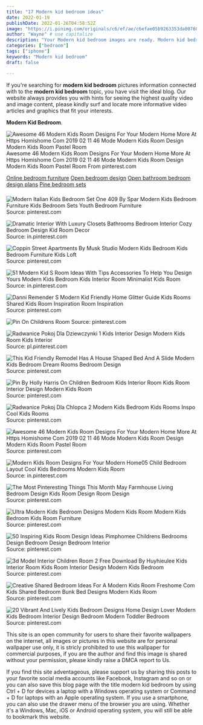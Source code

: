 ```yaml
---
title: "17 Modern kid bedroom ideas"
date: 2022-01-19
publishDate: 2022-01-26T04:58:52Z
image: "https://i.pinimg.com/originals/c6/ef/ae/c6efae05b9263353da0076085fdb30da.jpg"
author: "Wayne" # use capitalize
description: "Your Modern kid bedroom images are ready. Modern kid bedroom are a topic that is being searched for and liked by netizens today. You can Find and Download the Modern kid bedroom files here. Get all royalty-free images."
categories: ["bedroom"]
tags: ["iphone"]
keywords: "Modern kid bedroom"
draft: false

---
```


If you're searching for **modern kid bedroom** pictures information connected with to the **modern kid bedroom** topic, you have visit the ideal  blog.  Our website always  provides you with  hints  for seeing  the highest  quality video and image  content, please kindly surf and locate more informative video articles and graphics  that fit your interests.

**Modern Kid Bedroom**. 

![Awesome 46 Modern Kids Room Designs For Your Modern Home More At Https Homishome Com 2019 02 11 46 Mode Modern Kids Room Design Modern Kids Room Pastel Room](https://i.pinimg.com/originals/5a/f5/f9/5af5f92b0639186b950d0d71328179ba.jpg "Awesome 46 Modern Kids Room Designs For Your Modern Home More At Https Homishome Com 2019 02 11 46 Mode Modern Kids Room Design Modern Kids Room Pastel Room")
Awesome 46 Modern Kids Room Designs For Your Modern Home More At Https Homishome Com 2019 02 11 46 Mode Modern Kids Room Design Modern Kids Room Pastel Room From pinterest.com

[Online bedroom furniture](/online-bedroom-furniture/)
[Open bedroom design](/open-bedroom-design/)
[Open bathroom bedroom design plans](/open-bathroom-bedroom-design-plans/)
[Pine bedroom sets](/pine-bedroom-sets/)



### 

 


![Modern Italian Kids Bedroom Set One 409 By Spar Modern Kids Bedroom Furniture Kids Bedroom Sets Youth Bedroom Furniture](https://i.pinimg.com/736x/0f/66/8b/0f668b5e7944d440701660ea1cf7d933--modern-kids-bedroom-kids-bedroom-sets.jpg "Modern Italian Kids Bedroom Set One 409 By Spar Modern Kids Bedroom Furniture Kids Bedroom Sets Youth Bedroom Furniture")
Source: pinterest.com

 

![Dramatic Interior With Luxury Closets Bathrooms Bedroom Interior Cozy Bedroom Design Kid Room Decor](https://i.pinimg.com/originals/2c/63/d3/2c63d39ff000700bff408e01b4ae57c1.jpg "Dramatic Interior With Luxury Closets Bathrooms Bedroom Interior Cozy Bedroom Design Kid Room Decor")
Source: in.pinterest.com

 

![Coppin Street Apartments By Musk Studio Modern Kids Bedroom Kids Bedroom Furniture Kids Loft](https://i.pinimg.com/originals/21/40/0c/21400caa746a22b78487ee577b460f2d.jpg "Coppin Street Apartments By Musk Studio Modern Kids Bedroom Kids Bedroom Furniture Kids Loft")
Source: pinterest.com

 

![51 Modern Kid S Room Ideas With Tips Accessories To Help You Design Yours Modern Kids Bedroom Kids Interior Room Minimalist Kids Room](https://i.pinimg.com/736x/a2/cf/5f/a2cf5f07ce0b32332b9c0749c20911a0.jpg "51 Modern Kid S Room Ideas With Tips Accessories To Help You Design Yours Modern Kids Bedroom Kids Interior Room Minimalist Kids Room")
Source: in.pinterest.com

 

![Danni Remender S Modern Kid Friendly Home Glitter Guide Kids Rooms Shared Kids Room Inspiration Room Inspiration](https://i.pinimg.com/originals/28/eb/d3/28ebd38cf198545f36d263fc358def06.jpg "Danni Remender S Modern Kid Friendly Home Glitter Guide Kids Rooms Shared Kids Room Inspiration Room Inspiration")
Source: pinterest.com

 

![Pin On Childrens Room](https://i.pinimg.com/originals/ff/3b/b9/ff3bb90f87bd41ed95d7dafc98e69a4d.jpg "Pin On Childrens Room")
Source: pinterest.com

 

![Radwanice Pokoj Dla Dziewczynki 1 Kids Interior Design Modern Kids Room Kids Interior](https://i.pinimg.com/736x/7f/3c/e1/7f3ce1d35761b504f464356b236db8a4.jpg "Radwanice Pokoj Dla Dziewczynki 1 Kids Interior Design Modern Kids Room Kids Interior")
Source: pl.pinterest.com

 

![This Kid Friendly Remodel Has A House Shaped Bed And A Slide Modern Kids Bedroom Dream Rooms Bedroom Design](https://i.pinimg.com/474x/f1/1c/0b/f11c0b5032e34b3e967362d592d89b30.jpg "This Kid Friendly Remodel Has A House Shaped Bed And A Slide Modern Kids Bedroom Dream Rooms Bedroom Design")
Source: pinterest.com

 

![Pin By Holly Harris On Children Bedroom Kids Interior Room Kids Room Interior Design Modern Kids Room](https://i.pinimg.com/736x/f6/b2/29/f6b229c6c9d4deb1a5aea9b4edba695a.jpg "Pin By Holly Harris On Children Bedroom Kids Interior Room Kids Room Interior Design Modern Kids Room")
Source: pinterest.com

 

![Radwanice Pokoj Dla Chlopca 2 Modern Kids Bedroom Kids Rooms Inspo Cool Kids Rooms](https://i.pinimg.com/736x/a5/49/f3/a549f36a0c6f4e6a74fedfeeb47d8291.jpg "Radwanice Pokoj Dla Chlopca 2 Modern Kids Bedroom Kids Rooms Inspo Cool Kids Rooms")
Source: pinterest.com

 

![Awesome 46 Modern Kids Room Designs For Your Modern Home More At Https Homishome Com 2019 02 11 46 Mode Modern Kids Room Design Modern Kids Room Pastel Room](https://i.pinimg.com/originals/5a/f5/f9/5af5f92b0639186b950d0d71328179ba.jpg "Awesome 46 Modern Kids Room Designs For Your Modern Home More At Https Homishome Com 2019 02 11 46 Mode Modern Kids Room Design Modern Kids Room Pastel Room")
Source: pinterest.com

 

![Modern Kids Room Designs For Your Modern Home05 Child Bedroom Layout Cool Kids Bedrooms Modern Kids Room](https://i.pinimg.com/originals/40/2f/1f/402f1f88b097335aa2d4aa672f2790b2.jpg "Modern Kids Room Designs For Your Modern Home05 Child Bedroom Layout Cool Kids Bedrooms Modern Kids Room")
Source: in.pinterest.com

 

![The Most Pinteresting Things This Month May Farmhouse Living Bedroom Design Kids Room Design Room Design](https://i.pinimg.com/originals/5d/a1/35/5da13502f9aadf21fe93fbd39d233f84.jpg "The Most Pinteresting Things This Month May Farmhouse Living Bedroom Design Kids Room Design Room Design")
Source: pinterest.com

 

![Ultra Modern Kids Bedroom Designs Modern Kids Room Modern Kids Bedroom Kids Room Furniture](https://i.pinimg.com/736x/9f/eb/17/9feb17bf332e45228c6af9b98f78e9cd.jpg "Ultra Modern Kids Bedroom Designs Modern Kids Room Modern Kids Bedroom Kids Room Furniture")
Source: pinterest.com

 

![50 Inspiring Kids Room Design Ideas Pimphomee Childrens Bedrooms Design Bedroom Design Bedroom Interior](https://i.pinimg.com/originals/14/ff/f6/14fff6edbc8e69b949027b532bc34dee.jpg "50 Inspiring Kids Room Design Ideas Pimphomee Childrens Bedrooms Design Bedroom Design Bedroom Interior")
Source: pinterest.com

 

![3d Model Interior Children Room 2 Free Download By Huyhieulee Kids Interior Room Kids Room Interior Design Modern Kids Bedroom](https://i.pinimg.com/736x/6d/8c/8d/6d8c8d927b1cb7358c72b85b3d66501b.jpg "3d Model Interior Children Room 2 Free Download By Huyhieulee Kids Interior Room Kids Room Interior Design Modern Kids Bedroom")
Source: pinterest.com

 

![Creative Shared Bedroom Ideas For A Modern Kids Room Freshome Com Kids Shared Bedroom Bunk Bed Designs Modern Kids Room](https://i.pinimg.com/originals/d6/92/6c/d6926c45a1f5888ba0b056fe58cd3acf.png "Creative Shared Bedroom Ideas For A Modern Kids Room Freshome Com Kids Shared Bedroom Bunk Bed Designs Modern Kids Room")
Source: pinterest.com

 

![20 Vibrant And Lively Kids Bedroom Designs Home Design Lover Modern Kids Bedroom Interior Design Bedroom Modern Toddler Bedroom](https://i.pinimg.com/originals/c6/ef/ae/c6efae05b9263353da0076085fdb30da.jpg "20 Vibrant And Lively Kids Bedroom Designs Home Design Lover Modern Kids Bedroom Interior Design Bedroom Modern Toddler Bedroom")
Source: pinterest.com

 

This site is an open community for users to share their favorite wallpapers on the internet, all images or pictures in this website are for personal wallpaper use only, it is stricly prohibited to use this wallpaper for commercial purposes, if you are the author and find this image is shared without your permission, please kindly raise a DMCA report to Us.

If you find this site adventageous, please support us by sharing this posts to your favorite social media accounts like Facebook, Instagram and so on or you can also save this blog page with the title modern kid bedroom by using Ctrl + D for devices a laptop with a Windows operating system or Command + D for laptops with an Apple operating system. If you use a smartphone, you can also use the drawer menu of the browser you are using. Whether it's a Windows, Mac, iOS or Android operating system, you will still be able to bookmark this website.
